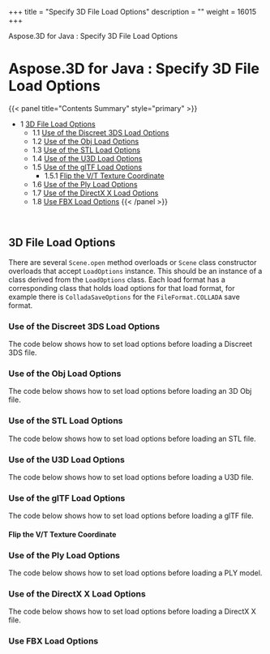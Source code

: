 +++
title = "Specify 3D File Load Options" 
description = "" 
weight = 16015 
+++

Aspose.3D for Java : Specify 3D File Load Options  

# Aspose.3D for Java : Specify 3D File Load Options


{{< panel title="Contents Summary" style="primary" >}}
*   1 [3D File Load Options](#Specify3DFileLoadOptions-3DFileLoadOptions)
    *   1.1 [Use of the Discreet 3DS Load Options](#Specify3DFileLoadOptions-UseoftheDiscreet3DSLoadOptions)
    *   1.2 [Use of the Obj Load Options](#Specify3DFileLoadOptions-UseoftheObjLoadOptions)
    *   1.3 [Use of the STL Load Options](#Specify3DFileLoadOptions-UseoftheSTLLoadOptions)
    *   1.4 [Use of the U3D Load Options](#Specify3DFileLoadOptions-UseoftheU3DLoadOptions)
    *   1.5 [Use of the glTF Load Options](#Specify3DFileLoadOptions-UseoftheglTFLoadOptions)
        *   1.5.1 [Flip the V/T Texture Coordinate](#Specify3DFileLoadOptions-FliptheV/TTextureCoordinate)
    *   1.6 [Use of the Ply Load Options](#Specify3DFileLoadOptions-UseofthePlyLoadOptions)
    *   1.7 [Use of the DirectX X Load Options](#Specify3DFileLoadOptions-UseoftheDirectXXLoadOptions)
    *   1.8 [Use FBX Load Options](#Specify3DFileLoadOptions-UseFBXLoadOptions)
{{< /panel >}}
 

 

## 3D File Load Options

There are several `Scene.open` method overloads or `Scene` class constructor overloads that accept `LoadOptions` instance. This should be an instance of a class derived from the `LoadOptions` class. Each load format has a corresponding class that holds load options for that load format, for example there is `ColladaSaveOptions` for the `FileFormat.COLLADA` save format.

### Use of the Discreet 3DS Load Options

The code below shows how to set load options before loading a Discreet 3DS file.

### Use of the Obj Load Options

The code below shows how to set load options before loading an 3D Obj file.

### Use of the STL Load Options

The code below shows how to set load options before loading an STL file.

### Use of the U3D Load Options

The code below shows how to set load options before loading a U3D file.

### Use of the glTF Load Options

The code below shows how to set load options before loading a glTF file.

#### Flip the V/T Texture Coordinate

### Use of the Ply Load Options

The code below shows how to set load options before loading a PLY model.

### Use of the DirectX X Load Options

The code below shows how to set load options before loading a DirectX X file.

### Use FBX Load Options

